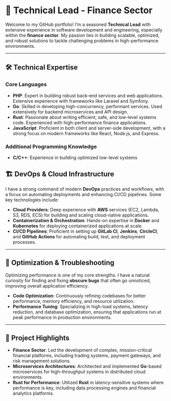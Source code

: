 # 💼 Technical Lead - Finance Sector

Welcome to my GitHub portfolio! I’m a seasoned **Technical Lead** with extensive experience in software development and engineering, especially within the **finance sector**. My passion lies in building scalable, optimized, and robust solutions to tackle challenging problems in high-performance environments. 

---

## 🛠️ **Technical Expertise**

### Core Languages
- **PHP**: Expert in building robust back-end services and web applications. Extensive experience with frameworks like Laravel and Symfony.
- **Go**: Skilled in developing high-concurrency, performant services. Used extensively for backend microservices and API design.
- **Rust**: Passionate about writing efficient, safe, and low-level systems code. Experienced with high-performance finance applications.
- **JavaScript**: Proficient in both client and server-side development, with a strong focus on modern frameworks like React, Node.js, and Express.

### Additional Programming Knowledge
- **C/C++**: Experience in building optimized low-level systems

## 🏗️ **DevOps & Cloud Infrastructure**
I have a strong command of modern **DevOps** practices and workflows, with a focus on automating deployments and enhancing CI/CD pipelines. Some key technologies include:

- **Cloud Providers**: Deep experience with **AWS** services (EC2, Lambda, S3, RDS, ECS) for building and scaling cloud-native applications.
- **Containerization & Orchestration**: Hands-on expertise in **Docker** and **Kubernetes** for deploying containerized applications at scale.
- **CI/CD Pipelines**: Proficient in setting up **GitLab CI**, **Jenkins**, **CircleCI**, and **GitHub Actions** for automating build, test, and deployment processes.

---

## 🔧 **Optimization & Troubleshooting**
Optimizing performance is one of my core strengths. I have a natural curiosity for finding and fixing **obscure bugs** that often go unnoticed, improving overall application efficiency.

- **Code Optimization**: Continuously refining codebases for better performance, memory efficiency, and resource utilization.
- **Performance Tuning**: Specializing in high-load systems, latency reduction, and database optimization, ensuring that applications run at peak performance in production environments.

---

## 🚀 **Project Highlights**

- **Finance Sector**: Led the development of complex, mission-critical financial platforms, including trading systems, payment gateways, and risk management solutions.
- **Microservices Architectures**: Architected and implemented **Go**-based microservices for high-throughput systems in distributed cloud environments.
- **Rust for Performance**: Utilized **Rust** in latency-sensitive systems where performance is key, including data processing engines and financial analytics platforms.
